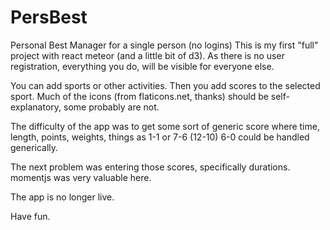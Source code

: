 # PersBest
Personal Best Manager for a single person (no logins)
This is my first "full" project with react meteor (and a little bit of d3).
As there is no user registration, everything you do, will be visible for everyone else.

You can add sports or other activities.
Then you add scores to the selected sport.
Much of the icons (from flaticons.net, thanks) should be self-explanatory, some probably are not.

The difficulty of the app was to get some sort of generic score where time, length, points, weights, things as 1-1 or 7-6 (12-10) 6-0 could be handled generically.

The next problem was entering those scores, specifically durations. momentjs was very valuable here.

The app is no longer live.

Have fun.
